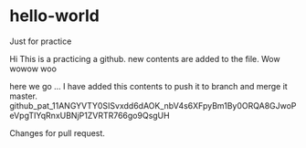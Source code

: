 # hello-world
Just for practice

Hi This is a practicing a github.
new contents are added to the file.
Wow wowow woo 

here we go ...
I have added this contents to push it to branch and merge it master.
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

Changes for pull request.
